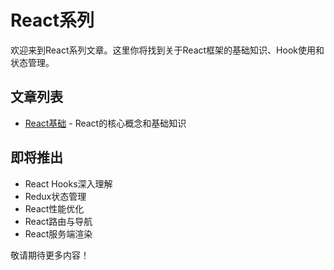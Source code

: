 # React系列

欢迎来到React系列文章。这里你将找到关于React框架的基础知识、Hook使用和状态管理。

## 文章列表

- [React基础](/posts/react/basics) - React的核心概念和基础知识

## 即将推出

- React Hooks深入理解
- Redux状态管理
- React性能优化
- React路由与导航
- React服务端渲染

敬请期待更多内容！ 